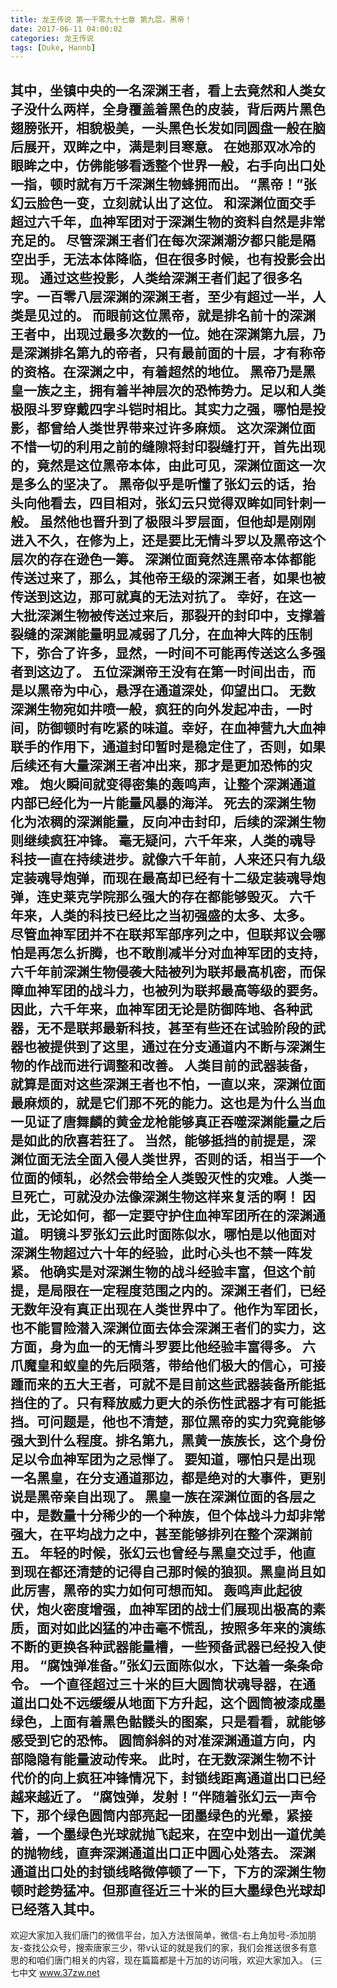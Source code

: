 ```yaml
---
title: 龙王传说 第一千零九十七章 第九层，黑帝！
date: 2017-06-11 04:00:02
categories: 龙王传说
tags: [Duke, Hannb]
---
```


其中，坐镇中央的一名深渊王者，看上去竟然和人类女子没什么两样，全身覆盖着黑色的皮装，背后两片黑色翅膀张开，相貌极美，一头黑色长发如同圆盘一般在脑后展开，双眸之中，满是刺目寒意。
在她那双冰冷的眼眸之中，仿佛能够看透整个世界一般，右手向出口处一指，顿时就有万千深渊生物蜂拥而出。
“黑帝！”张幻云脸色一变，立刻就认出了这位。
和深渊位面交手超过六千年，血神军团对于深渊生物的资料自然是非常充足的。
尽管深渊王者们在每次深渊潮汐都只能是隔空出手，无法本体降临，但在很多时候，也有投影会出现。
通过这些投影，人类给深渊王者们起了很多名字。一百零八层深渊的深渊王者，至少有超过一半，人类是见过的。
而眼前这位黑帝，就是排名前十的深渊王者中，出现过最多次数的一位。她在深渊第九层，乃是深渊排名第九的帝者，只有最前面的十层，才有称帝的资格。在深渊之中，有着超然的地位。
黑帝乃是黑皇一族之主，拥有着半神层次的恐怖势力。足以和人类极限斗罗穿戴四字斗铠时相比。其实力之强，哪怕是投影，都曾给人类世界带来过许多麻烦。
这次深渊位面不惜一切的利用之前的缝隙将封印裂缝打开，首先出现的，竟然是这位黑帝本体，由此可见，深渊位面这一次是多么的坚决了。
黑帝似乎是听懂了张幻云的话，抬头向他看去，四目相对，张幻云只觉得双眸如同针刺一般。
虽然他也晋升到了极限斗罗层面，但他却是刚刚进入不久，在修为上，还是要比无情斗罗以及黑帝这个层次的存在逊色一筹。
深渊位面竟然连黑帝本体都能传送过来了，那么，其他帝王级的深渊王者，如果也被传送到这边，那可就真的无法对抗了。
幸好，在这一大批深渊生物被传送过来后，那裂开的封印中，支撑着裂缝的深渊能量明显减弱了几分，在血神大阵的压制下，弥合了许多，显然，一时间不可能再传送这么多强者到这边了。
五位深渊帝王没有在第一时间出击，而是以黑帝为中心，悬浮在通道深处，仰望出口。
无数深渊生物宛如井喷一般，疯狂的向外发起冲击，一时间，防御顿时有吃紧的味道。幸好，在血神营九大血神联手的作用下，通道封印暂时是稳定住了，否则，如果后续还有大量深渊王者冲出来，那才是更加恐怖的灾难。
炮火瞬间就变得密集的轰鸣声，让整个深渊通道内部已经化为一片能量风暴的海洋。
死去的深渊生物化为浓稠的深渊能量，反向冲击封印，后续的深渊生物则继续疯狂冲锋。
毫无疑问，六千年来，人类的魂导科技一直在持续进步。就像六千年前，人来还只有九级定装魂导炮弹，而现在最高却已经有十二级定装魂导炮弹，连史莱克学院那么强大的存在都能够毁灭。
六千年来，人类的科技已经比之当初强盛的太多、太多。
尽管血神军团并不在联邦军部序列之中，但联邦议会哪怕是再怎么折腾，也不敢削减半分对血神军团的支持，六千年前深渊生物侵袭大陆被列为联邦最高机密，而保障血神军团的战斗力，也被列为联邦最高等级的要务。
因此，六千年来，血神军团无论是防御阵地、各种武器，无不是联邦最新科技，甚至有些还在试验阶段的武器也被提供到了这里，通过在分支通道内不断与深渊生物的作战而进行调整和改善。
人类目前的武器装备，就算是面对这些深渊王者也不怕，一直以来，深渊位面最麻烦的，就是它们那不死的能力。这也是为什么当血一见证了唐舞麟的黄金龙枪能够真正吞噬深渊能量之后是如此的欣喜若狂了。
当然，能够抵挡的前提是，深渊位面无法全面入侵人类世界，否则的话，相当于一个位面的倾轧，必然会带给全人类毁灭性的灾难。人类一旦死亡，可就没办法像深渊生物这样来复活的啊！
因此，无论如何，都一定要守护住血神军团所在的深渊通道。
明镜斗罗张幻云此时面陈似水，哪怕是以他面对深渊生物超过六十年的经验，此时心头也不禁一阵发紧。
他确实是对深渊生物的战斗经验丰富，但这个前提，是局限在一定程度范围之内的。深渊王者们，已经无数年没有真正出现在人类世界中了。他作为军团长，也不能冒险潜入深渊位面去体会深渊王者们的实力，这方面，身为血一的无情斗罗要比他经验丰富得多。
六爪魔皇和蚁皇的先后陨落，带给他们极大的信心，可接踵而来的五大王者，可就不是目前这些武器装备所能抵挡住的了。只有释放威力更大的杀伤性武器才有可能抵挡。可问题是，他也不清楚，那位黑帝的实力究竟能够强大到什么程度。排名第九，黑黄一族族长，这个身份足以令血神军团为之忌惮了。
要知道，哪怕只是出现一名黑皇，在分支通道那边，都是绝对的大事件，更别说是黑帝亲自出现了。
黑皇一族在深渊位面的各层之中，是数量十分稀少的一个种族，但个体战斗力却非常强大，在平均战力之中，甚至能够排列在整个深渊前五。
年轻的时候，张幻云也曾经与黑皇交过手，他直到现在都还清楚的记得自己那时候的狼狈。黑皇尚且如此厉害，黑帝的实力如何可想而知。
轰鸣声此起彼伏，炮火密度增强，血神军团的战士们展现出极高的素质，面对如此凶猛的冲击毫不慌乱，按照多年来的演练不断的更换各种武器能量槽，一些预备武器已经投入使用。
“腐蚀弹准备。”张幻云面陈似水，下达着一条条命令。
一个直径超过三十米的巨大圆筒状魂导器，在通道出口处不远缓缓从地面下方升起，这个圆筒被漆成墨绿色，上面有着黑色骷髅头的图案，只是看看，就能够感受到它的恐怖。
圆筒斜斜的对准深渊通道方向，内部隐隐有能量波动传来。
此时，在无数深渊生物不计代价的向上疯狂冲锋情况下，封锁线距离通道出口已经越来越近了。
“腐蚀弹，发射！”伴随着张幻云一声令下，那个绿色圆筒内部亮起一团墨绿色的光晕，紧接着，一个墨绿色光球就抛飞起来，在空中划出一道优美的抛物线，直奔深渊通道出口正中圆心处落去。
深渊通道出口处的封锁线略微停顿了一下，下方的深渊生物顿时趁势猛冲。但那直径近三十米的巨大墨绿色光球却已经落入其中。
----------------------------
欢迎大家加入我们唐门的微信平台，加入方法很简单，微信-右上角加号-添加朋友-查找公众号，搜索唐家三少，带v认证的就是我们的家，我们会推送很多有意思的和咱们唐门相关的内容，现在篇篇都是十万加的访问哦，欢迎大家加入。
(三七中文 www.37zw.net
